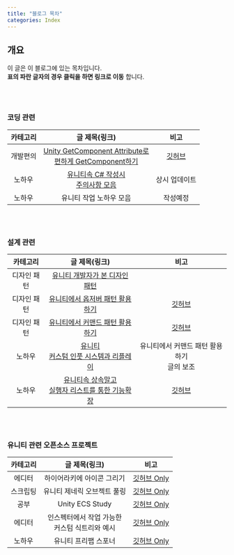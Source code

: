 ```yaml
---
title: "블로그 목차"
categories: Index
---
```


## 개요
이 글은 이 블로그에 있는 목차입니다. <br>
**표의 파란 글자의 경우 클릭을 하면 링크로 이동** 합니다. <br>

<br>
<br>

### 코딩 관련

| <center>카테고리</center> | <center>글 제목(링크)</center> | <center>비고</center> |
|:---:|:---:|:---:|
| 개발편의 | [Unity GetComponent Attribute로<br>편하게 GetComponent하기](https://korstrix.github.io/unity/unitylibrary/attribute/github/GetComponent_Attribute/) | [깃허브](https://github.com/KorStrix/Unity_GetComponentAttribute) |
| 노하우 | [유니티속 C# 작성시<br>주의사항 모음](https://korstrix.github.io/unity/c%23/coding/know/Unity_C-_WarningList/) | 상시 업데이트 |
| 노하우 | 유니티 작업 노하우 모음 | 작성예정 |

<br>
<br>

### 설계 관련

| <center>카테고리</center> | <center>글 제목(링크)</center> | <center>비고</center> |
|:---:|:---:|:---:|
| 디자인 패턴 | [유니티 개발자가 본 디자인 패턴](https://korstrix.github.io/designpattern/Design_Pattern/) | |
| 디자인 패턴 | [유니티에서 옵저버 패턴 활용하기](https://korstrix.github.io/unity/unitylibrary/designpattern/github/Observer_Pattern/) | [깃허브](https://github.com/KorStrix/Unity_ObserverPattern) |
| 디자인 패턴 | [유니티에서 커맨드 패턴 활용하기](https://korstrix.github.io/unity/unitylibrary/designpattern/github/Command_Pattern/) | [깃허브](https://github.com/KorStrix/Unity_CommandPattern) |
| 노하우 | [유니티 <br> 커스텀 인풋 시스템과 리플레이](https://korstrix.github.io/unity/unitylibrary/designpattern/github/Unity_CustomInputSystem_And_Replay/) | 유니티에서 커맨드 패턴 활용하기 <br> 글의 보조 |
| 노하우 | [유니티속 상속말고 <br> 실행자 리스트를 통한 기능확장](https://korstrix.github.io/unity/unitylibrary/github/Unity_NotInherit_UseCommandList_When_Require_MoreFunction/) | [깃허브](https://github.com/KorStrix/Unity_ExecuterList) |

<br>
<br>

### 유니티 관련 오픈소스 프로젝트

| <center>카테고리</center> | <center>글 제목(링크)</center> | <center>비고</center> |
|:---:|:---:|:---:|
| 에디터 | 하이어라키에 아이콘 그리기 | [깃허브 Only](https://github.com/KorStrix/Unity_DrawHierarchyIcon) |
| 스크립팅 | 유니티 제네릭 오브젝트 풀링 | [깃허브 Only](https://github.com/KorStrix/Unity_Generic_ObjectPooling)
| 공부 | Unity ECS Study | [깃허브 Only](https://github.com/KorStrix/Unity_Study_ECS) |
| 에디터 | 인스펙터에서 작업 가능한<br> 커스텀 식트리와 예시 | [깃허브 Only](https://github.com/KorStrix/Unity_RelatedElementList) |
| 노하우 | 유니티 프리팹 스포너 | [깃허브 Only](https://github.com/KorStrix/Unity_PrefabSpawner) |
